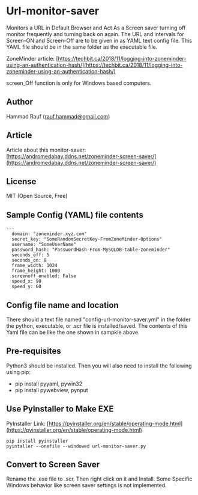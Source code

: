 # Url-monitor-saver
Monitors a URL in Default Browser and Act As a Screen saver turning off monitor frequently
and turning back on again. The URL and intervals for Screen-ON and Screen-Off are to be
given in as YAML text config file. This YAML file should be in the same folder as the executable
file.
  
ZoneMinder article: [https://techbit.ca/2018/11/logging-into-zoneminder-using-an-authentication-hash/](https://techbit.ca/2018/11/logging-into-zoneminder-using-an-authentication-hash/)
  
screen_Off function is only for Windows based computers.

## Author
Hammad Rauf (rauf.hammad@gmail.com)

## Article
Article about this monitor-saver: [https://andromedabay.ddns.net/zoneminder-screen-saver/](https://andromedabay.ddns.net/zoneminder-screen-saver/)
## License
MIT (Open Source, Free)

## Sample Config (YAML) file contents
```
---
  domain: "zoneminder.xyz.com"
  secret_key: "SomeRandomSecretKey-FromZoneMinder-Options"
  username: "SomeUserName"
  password_hash: "PasswordHash-From-MySQLDB-table-zoneminder"
  seconds_off: 5
  seconds_on: 8
  frame_width: 1024
  frame_height: 1000
  screenoff_enabled: False
  speed_x: 90
  speed_y: 60
```
## Config file name and location
There should a text file named "config-url-monitor-saver.yml" in the folder the python, executable, or .scr file is installed/saved. The contents of this Yaml file can be like the one shown in sampkle above.
  
## Pre-requisites
Python3 should be installed. Then you will also need to install the following using pip:
- pip install pyyaml, pywin32
- pip install pywebview, pynput

## Use PyInstaller to Make EXE
PyInstaller Link: [https://pyinstaller.org/en/stable/operating-mode.html](https://pyinstaller.org/en/stable/operating-mode.html)
```
pip install pyinstaller
pyintaller --onefile --windowed url-monitor-saver.py
```

## Convert to Screen Saver
Rename the .exe file to .scr. Then right click on it and Install. Some Specific Windows behavior like screen saver settings is not implemented.
